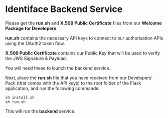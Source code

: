 # Identiface Backend Service

Please get the **run.sh** and **X.509 Public Certificate** files from our **Welcome Package for Developers**.

**run.sh** contains the necessary API keys to connect to our authorisation APIs using the OAuth2 token flow.

**X.509 Public Certificate** contains our Public Key that will be used to verify the JWS Signature & Payload.

You will need these to launch the backend service.

Next, place the **run.sh** file that you have received from our Developers' Pack (that comes with the API keys) to the root folder of the Flask application, and run the following commands:

```
sh install.sh
sh run.sh
```
This will run the **backend** service.

